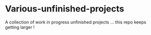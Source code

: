 # Various-unfinished-projects
A collection of work in progress unfinished projects ... this repo keeps getting larger !
